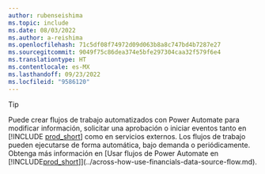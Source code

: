 ```yaml
---
author: rubenseishima
ms.topic: include
ms.date: 08/03/2022
ms.author: a-reishima
ms.openlocfilehash: 71c5df08f74972d09d063b8a8c747bd4b7287e27
ms.sourcegitcommit: 9049f75c86dea374e5bfe297304caa32f579f6e4
ms.translationtype: HT
ms.contentlocale: es-MX
ms.lasthandoff: 09/23/2022
ms.locfileid: "9586120"
---
```

> [!TIP]
> Puede crear flujos de trabajo automatizados con Power Automate para modificar información, solicitar una aprobación o iniciar eventos tanto en [!INCLUDE [prod_short](prod_short.md)] como en servicios externos. Los flujos de trabajo pueden ejecutarse de forma automática, bajo demanda o periódicamente. Obtenga más información en [Usar flujos de Power Automate en [!INCLUDE[prod_short](includes/prod_short.md)]](../across-how-use-financials-data-source-flow.md).
